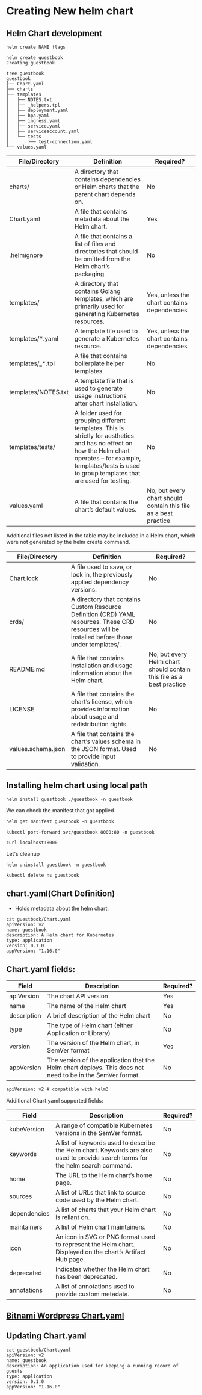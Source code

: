 # Creating New helm chart

## Helm Chart development

`helm create NAME flags`

```shell
helm create guestbook                         
Creating guestbook
```

```shell
tree guestbook 
guestbook
├── Chart.yaml
├── charts
├── templates
│   ├── NOTES.txt
│   ├── _helpers.tpl
│   ├── deployment.yaml
│   ├── hpa.yaml
│   ├── ingress.yaml
│   ├── service.yaml
│   ├── serviceaccount.yaml
│   └── tests
│       └── test-connection.yaml
└── values.yaml
```

| File/Directory          | Definition                                                                                           | Required?                            |
|-------------------------|------------------------------------------------------------------------------------------------------|--------------------------------------|
| charts/                 | A directory that contains dependencies or Helm charts that the parent chart depends on.              | No                                   |
| Chart.yaml              | A file that contains metadata about the Helm chart.                                                   | Yes                                  |
| .helmignore             | A file that contains a list of files and directories that should be omitted from the Helm chart’s packaging. | No                                   |
| templates/              | A directory that contains Golang templates, which are primarily used for generating Kubernetes resources. | Yes, unless the chart contains dependencies |
| templates/*.yaml        | A template file used to generate a Kubernetes resource.                                               | Yes, unless the chart contains dependencies |
| templates/_*.tpl        | A file that contains boilerplate helper templates.                                                    | No                                   |
| templates/NOTES.txt    | A template file that is used to generate usage instructions after chart installation.                 | No                                   |
| templates/tests/        | A folder used for grouping different templates. This is strictly for aesthetics and has no effect on how the Helm chart operates – for example, templates/tests is used to group templates that are used for testing. | No                                   |
| values.yaml             | A file that contains the chart’s default values.                                                      | No, but every chart should contain this file as a best practice |


Additional files not listed in the table may be included in a Helm chart, which were not generated by the helm create command.

| File/Directory  | Definition                                                                                                 | Required?                                          |
|-----------------|------------------------------------------------------------------------------------------------------------|----------------------------------------------------|
| Chart.lock      | A file used to save, or lock in, the previously applied dependency versions.                               | No                                                 |
| crds/           | A directory that contains Custom Resource Definition (CRD) YAML resources. These CRD resources will be installed before those under templates/. | No |
| README.md       | A file that contains installation and usage information about the Helm chart.                               | No, but every Helm chart should contain this file as a best practice |
| LICENSE         | A file that contains the chart’s license, which provides information about usage and redistribution rights. | No                                                 |
| values.schema.json | A file that contains the chart’s values schema in the JSON format. Used to provide input validation.         | No                                                 |


## Installing helm chart using local path 

```shell
helm install guestbook ./guestbook -n guestbook
```

We can check the manifest that got applied
```shell
helm get manifest guestbook -n guestbook
```

```shell
kubectl port-forward svc/guestbook 8000:80 -n guestbook

curl localhost:8000
```

Let's cleanup

```shell
helm uninstall guestbook -n guestbook

kubectl delete ns guestbook
```

## chart.yaml(Chart Definition)

- Holds metadata about the helm chart.

```shell
cat guestbook/Chart.yaml 
apiVersion: v2
name: guestbook
description: A Helm chart for Kubernetes
type: application
version: 0.1.0
appVersion: "1.16.0"
```


## Chart.yaml fields:

| Field       | Description                                                      | Required? |
|-------------|------------------------------------------------------------------|-----------|
| apiVersion  | The chart API version                                            | Yes       |
| name        | The name of the Helm chart                                       | Yes       |
| description | A brief description of the Helm chart                            | No        |
| type        | The type of Helm chart (either Application or Library)           | No        |
| version     | The version of the Helm chart, in SemVer format                  | Yes       |
| appVersion  | The version of the application that the Helm chart deploys. This does not need to be in the SemVer format. | No |


```shell
apiVersion: v2 # compatible with helm3
```

Additional Chart.yaml supported fields:

| Field         | Description                                                                                           | Required? |
|---------------|-------------------------------------------------------------------------------------------------------|-----------|
| kubeVersion   | A range of compatible Kubernetes versions in the SemVer format.                                       | No        |
| keywords      | A list of keywords used to describe the Helm chart. Keywords are also used to provide search terms for the helm search command. | No |
| home          | The URL to the Helm chart’s home page.                                                               | No        |
| sources       | A list of URLs that link to source code used by the Helm chart.                                        | No        |
| dependencies  | A list of charts that your Helm chart is reliant on.                                                  | No        |
| maintainers   | A list of Helm chart maintainers.                                                                    | No        |
| icon          | An icon in SVG or PNG format used to represent the Helm chart. Displayed on the chart’s Artifact Hub page. | No |
| deprecated    | Indicates whether the Helm chart has been deprecated.                                                 | No        |
| annotations   | A list of annotations used to provide custom metadata.                                                | No        |


## [Bitnami Wordpress Chart.yaml](https://github.com/bitnami/charts/blob/main/bitnami/wordpress/Chart.yaml)

## Updating Chart.yaml

```shell
cat guestbook/Chart.yaml
apiVersion: v2
name: guestbook
description: An application used for keeping a running record of guests
type: application
version: 0.1.0
appVersion: "1.16.0"
```

